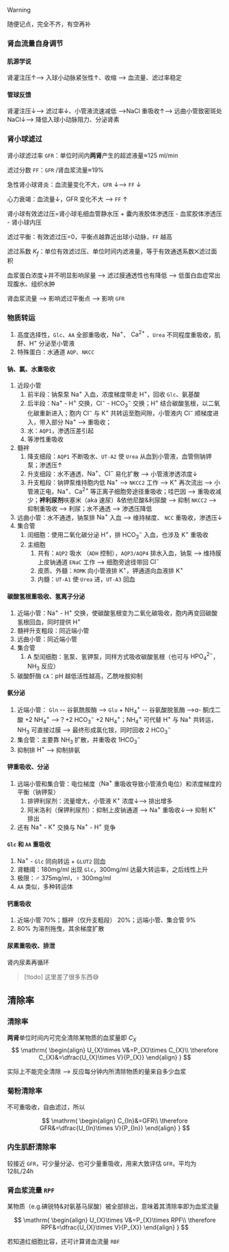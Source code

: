 >[!warning]
> 随便记点，完全不齐，有空再补

### 肾血流量自身调节
#### 肌源学说

肾灌注压↑--> 入球小动脉紧张性↑、收缩 --> 血流量、滤过率稳定

#### 管球反馈

肾灌注压↓--> 滤过率↓、小管液流速减低 -->NaCl 重吸收↑--> 远曲小管致密斑处 NaCl↓--> 降低入球小动脉阻力、分泌肾素

### 肾小球滤过

肾小球滤过率 `GFR`：单位时间内**两肾**产生的超滤液量≈125 ml/min

滤过分数 `FF`：`GFR` /肾血浆流量≈19%

急性肾小球肾炎：血流量变化不大，`GFR` ↓--> `FF` ↓

心力衰竭：血流量↓，GFR 变化不大 --> `FF` ↑

肾小球有效滤过压=肾小球毛细血管静水压 + 囊内液胶体渗透压 - 血浆胶体渗透压 - 肾小球内压

滤过平衡：有效滤过压=0，平衡点越靠近出球小动脉，`FF` 越高

滤过系数 $K_f$：单位有效滤过压、单位时间内滤液量，等于有效通透系数⨉滤过面积

血浆蛋白浓度↓并不明显影响尿量 --> 滤过膜通透性也有降低 --> 低蛋白血症常出现腹水、组织水肿

肾血浆流量 --> 影响滤过平衡点 --> 影响 `GFR`

### 物质转运
1. 高度选择性，`Glc`、`AA` 全部重吸收，$\mathrm{Na^+}$、 $\mathrm{Ca^{2+}}$ 、`Urea` 不同程度重吸收，肌酐、$\mathrm{H^{+}}$ 分泌至小管液
2. 特殊蛋白：水通道 `AQP`、`NKCC`
#### 钠、氯、水重吸收
1. 近段小管
	1. 前半段：钠泵泵 $\mathrm{Na^+}$ 入血，浓度梯度带走 $\mathrm{H^{+}}$，回收 `Glc`、氨基酸
	2. 后半段：$\mathrm{Na^+}$ - $\mathrm{H^{+}}$ 交换，$\mathrm{Cl^-}$ - $\mathrm{HCO_3^-}$ 交换；$\mathrm{H^{+}}$ 结合碳酸氢根，以二氧化碳重新进入；胞内 $\mathrm{Cl^-}$ 与 $\mathrm{K^+}$ 共转运至胞间隙，小管液内 $\mathrm{Cl^-}$ 顺梯度进入，带入部分 $\mathrm{Na^+}$ --> 重吸收；
	3. 水：`AQP1`，渗透压差引起
	4. 等渗性重吸收
2. 髓袢
	1. 降支细段：`AQP1` 不断吸水、`UT-A2` 使 `Urea` 从血到小管液，血管侧钠钾泵；渗透压↑
	2. 升支细段：水不通透、$\mathrm{Na^+}$、$\mathrm{Cl^-}$ 易化扩散 --> 小管液渗透浓度↓
	3. 升支粗段：钠钾泵维持胞内低 $\mathrm{Na^+}$ --> `NKCC2` 工作 --> $\mathrm{K^+}$ 再次流出 --> 小管液正电，$\mathrm{Na^+}$、$\mathrm{Ca^{2+}}$ 等正离子细胞旁途径重吸收；哇巴因 --> 重吸收减少；**袢利尿剂**呋塞米（aka 速尿）&依他尼酸&利尿酸 --> 抑制 `NKCC2` --> 抑制重吸收 --> 利尿；水不通透 --> 渗透压降低
3. 远曲小管：水不通透，钠泵排 $\mathrm{Na^+}$ 入血 --> 维持梯度、 `NCC` 重吸收，渗透压↓
4. 集合管
	1. 闰细胞：使用二氧化碳分泌 $\mathrm{H^{+}}$，排 $\mathrm{HCO_3^-}$ 入血，也涉及 $\mathrm{K^+}$ 重吸收
	2. 主细胞
		1. 共有：`AQP2` 吸水 （`ADH` 控制），`AQP3/AQP4` 排水入血，钠泵 --> 维持膜上皮钠通道 `ENaC` 工作 --> 细胞旁途径带回 $\mathrm{Cl^-}$
		2. 皮质、外髓：`ROMK` 向小管液排 $\mathrm{K^+}$，钾通道向血液排 $\mathrm{K^+}$
		3. 内髓：`UT-A1` 使 `Urea` 进，`UT-A3` 回血
#### 碳酸氢根重吸收、氢离子分泌
1. 近端小管：$\mathrm{Na^+}$ - $\mathrm{H^{+}}$ 交换，使碳酸氢根变为二氧化碳吸收，胞内再变回碳酸氢根回血，同时提供 $\mathrm{H^{+}}$
2. 髓袢升支粗段：同近端小管
3. 远曲小管：同近端小管
4. 集合管
	1. A 型闰细胞：氢泵、氢钾泵，同样方式吸收碳酸氢根（也可与 $\mathrm{HPO_{4}^{2-}}$，$\mathrm{NH_{3}}$ 反应）
5. 碳酸酐酶 `CA`：pH 越低活性越高，乙酰唑胺抑制
#### 氨分泌
1. 近端小管： `Gln` -- 谷氨酰胺酶 --> `Glu` + $\mathrm{NH_4^+}$ -- 谷氨酸脱氢酶 -->ɑ- 酮戊二酸 +2 $\mathrm{NH_4^+}$ -->？+2 $\mathrm{HCO_3^-}$ +2 $\mathrm{NH_4^+}$；$\mathrm{NH_4^+}$ 可代替 $\mathrm{H^{+}}$ 与 $\mathrm{Na^+}$ 共转运，$\mathrm{NH_3}$ 可直接过膜 --> 最终形成氯化铵，同时回收 2 $\mathrm{HCO_3^-}$
2. 集合管：主要靠 $\mathrm{NH_3}$ 扩散，并重吸收 1$\mathrm{HCO_3^-}$
3. 抑制排 $\mathrm{H^{+}}$ --> 抑制排氨
#### 钾重吸收、分泌
1. 远端小管和集合管：电位梯度（$\mathrm{Na^+}$ 重吸收导致小管液负电位）和浓度梯度的平衡（钠钾泵）
	1. 排钾利尿剂：流量增大，小管液 $\mathrm{K^+}$ 浓度↓--> 排出增多
	2. 阿米洛利（保钾利尿剂）：抑制上皮钠通道 --> $\mathrm{Na^+}$ 重吸收↓--> 抑制 $\mathrm{K^+}$ 排出
2. 还有 $\mathrm{Na^+}$ - $\mathrm{K^+}$ 交换与 $\mathrm{Na^+}$ - $\mathrm{H^{+}}$ 竞争
#### `Glc` 和 `AA` 重吸收
1. $\mathrm{Na^+}$ - `Glc` 同向转运 + `GLUT2` 回血
2. 肾糖阈：$180\mathrm{mg/ml}$ 出现 `Glc`，$300\mathrm{mg/ml}$ 达最大转运率，之后线性上升
3. 极限：♂ $375\mathrm{mg/ml}$，♀ $300\mathrm{mg/ml}$
4. `AA` 类似，多种转运体
#### 钙重吸收
1. 近端小管 70%；髓袢（仅升支粗段） 20%；远端小管、集合管 9%
2. 80% 为溶剂拖曳，其余梯度扩散
#### 尿素重吸收、排泄

肾内尿素再循环

> [!todo]
> 这里差了很多东西:sweat_smile:

## 清除率
### 清除率
**两肾**单位时间内可完全清除某物质的血浆量即 $C_{X}$
$$
\mathrm{
\begin{align}
U_{X}\times V&=P_{X}\times C_{X}\\
\therefore C_{X}&=\dfrac{U_{X}\times V}{P_{X}}
\end{align}
}
$$

实际上不能完全清除 --> 反应每分钟内所清除物质的量来自多少血浆

### 菊粉清除率

不可重吸收，自由滤过，所以

$$
\mathrm{
\begin{align}
C_{In}&=GFR\\
\therefore GFR&=\dfrac{U_{In}\times V}{P_{In}}
\end{align}
}
$$
### 内生肌酐清除率

较接近 `GFR`，可少量分泌、也可少量重吸收，用来大致评估 `GFR`，平均为 $128\mathrm{L/24h}$

### 肾血浆流量 `RPF`

某物质（e.g.碘锐特&对氨基马尿酸）被全部排出，意味着其清除率即为血浆流量

$$
\mathrm{
\begin{align}
U_{X}\times V&=P_{X}\times RPF\\
\therefore RPF&=\dfrac{U_{X}\times V}{P_{X}}
\end{align}
}
$$

若知道红细胞比容，还可计算肾血流量 `RBF`
